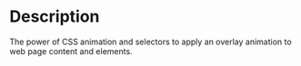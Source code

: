 # Description

The power of CSS animation and selectors to apply an overlay animation to web page content and elements.
